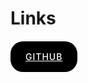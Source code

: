 # Links

<br/>

<a href="https://github.com/xalidevxx/korobka2.kz" style="padding: 16px 24px; background-color: black; color: white; border-radius: 20px; font-size: 14px; font-weight: 500; letter-spacing: 1px">
	GITHUB
</a>

<br/>
<br/>
